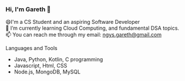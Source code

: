 ### Hi, I'm Gareth 👋

😄I'm a CS Student and an aspiring Software Developer<br />
🌱 I’m currently learning Cloud Computing, and fundamental DSA topics.<br />
📫 You can reach me through my email: ngys.gareth@gmail.com<br />

Languages and Tools
* Java, Python, Kotlin, C programming
* Javascript, Html, CSS
* Node.js, MongoDB, MySQL

<!--
**Lilchoo/Lilchoo** is a ✨ _special_ ✨ repository because its `README.md` (this file) appears on your GitHub profile.

Here are some ideas to get you started:

- 🔭 I’m currently working on ...
- 🌱 I’m currently learning ...
- 👯 I’m looking to collaborate on ...
- 🤔 I’m looking for help with ...
- 💬 Ask me about ...
- 📫 How to reach me: ...
- 😄 Pronouns: ...
- ⚡ Fun fact: ...
-->
